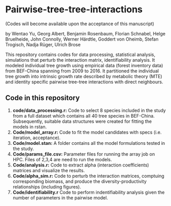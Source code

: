 # Pairwise-tree-tree-interactions 
(Codes will become available upon the acceptance of this manuscript)

by Wentao Yu, Georg Albert, Benjamin Rosenbaum, Florian Schnabel, Helge Bruelheide, John Connolly, Werner Härdtle, Goddert von Oheimb, Stefan Trogisch, Nadja Rüger, Ulrich Brose

This repository contains codes for data processing, statistical analysis, simulations that perturb the interaction matrix, identifiability analysis. It modeled individual tree growth using empirical data (forest inventory data) from BEF-China spanning from 2009 to 2016. It partitioned the individual tree growth into intrinsic growth rate described by metabolic theory (MTE) and identity specific pairwise tree-tree interactions with direct neighbours. 

## Code in this repository
  1. **code/data_processing.r:** Code to select 8 species included in the study from a full dataset which contains all 40 tree species in BEF-China. Subsequently, 
  suitable data structures were created for fitting the models in rstan.
  2. **Code/model_array.r:** Code to fit the model candidates with specs (i.e. iteration, acceptance).
  3. **Code/model.stan:** A folder contains all the model formulations tested in the study.
  4. **Code/params_file.csv:** Parameter files for running the array job on HPC. Files of 2,3,4 are need to run the models.
  5. **Code/analysis.r:** Code to extract alpha (interaction coefficients) matrices and visualize the results.
  6. **Code/alpha_sim.r:** Code to perturb the interaction matrices, comptuing corresponding biomass, and produce the diversity-productivity relationships (including figures). 
  7. **Code/identifiability.r** Code to perform indentifiability analysis given the number of parameters in the pairwise model.
